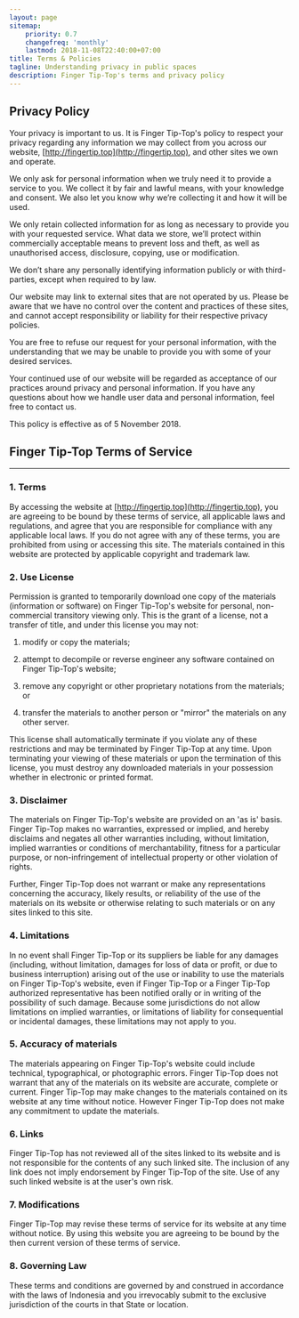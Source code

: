 ```yaml
---
layout: page
sitemap:
    priority: 0.7
    changefreq: 'monthly'
    lastmod: 2018-11-08T22:40:00+07:00
title: Terms & Policies
tagline: Understanding privacy in public spaces
description: Finger Tip-Top's terms and privacy policy
---
```

## Privacy Policy 

Your privacy is important to us. It is Finger Tip-Top's policy to respect your privacy regarding any information we may collect from you across our website, [http://fingertip.top](http://fingertip.top), and other sites we own and operate.

We only ask for personal information when we truly need it to provide a service to you. We collect it by fair and lawful means, with your knowledge and consent. We also let you know why we’re collecting it and how it will be used.

We only retain collected information for as long as necessary to provide you with your requested service. What data we store, we’ll protect within commercially acceptable means to prevent loss and theft, as well as unauthorised access, disclosure, copying, use or modification.

We don’t share any personally identifying information publicly or with third-parties, except when required to by law.

Our website may link to external sites that are not operated by us. Please be aware that we have no control over the content and practices of these sites, and cannot accept responsibility or liability for their respective privacy policies.

You are free to refuse our request for your personal information, with the understanding that we may be unable to provide you with some of your desired services.

Your continued use of our website will be regarded as acceptance of our practices around privacy and personal information. If you have any questions about how we handle user data and personal information, feel free to contact us.

This policy is effective as of 5 November 2018.

## Finger Tip-Top Terms of Service
<hr class="mt-2 mb-5">   

### 1. Terms

By accessing the website at [http://fingertip.top](http://fingertip.top), you are agreeing to be bound by these terms of service, all applicable laws and regulations, and agree that you are responsible for compliance with any applicable local laws. If you do not agree with any of these terms, you are prohibited from using or accessing this site. The materials contained in this website are protected by applicable copyright and trademark law.

### 2. Use License

Permission is granted to temporarily download one copy of the materials (information or software) on Finger Tip-Top's website for personal, non-commercial transitory viewing only. This is the grant of a license, not a transfer of title, and under this license you may not:

1. modify or copy the materials;
    
2. attempt to decompile or reverse engineer any software contained on Finger Tip-Top's website;
    
3. remove any copyright or other proprietary notations from the materials; or
    
4. transfer the materials to another person or "mirror" the materials on any other server.

This license shall automatically terminate if you violate any of these restrictions and may be terminated by Finger Tip-Top at any time. Upon terminating your viewing of these materials or upon the termination of this license, you must destroy any downloaded materials in your possession whether in electronic or printed format.
    
### 3. Disclaimer

The materials on Finger Tip-Top's website are provided on an 'as is' basis. Finger Tip-Top makes no warranties, expressed or implied, and hereby disclaims and negates all other warranties including, without limitation, implied warranties or conditions of merchantability, fitness for a particular purpose, or non-infringement of intellectual property or other violation of rights.

Further, Finger Tip-Top does not warrant or make any representations concerning the accuracy, likely results, or reliability of the use of the materials on its website or otherwise relating to such materials or on any sites linked to this site.

### 4. Limitations

In no event shall Finger Tip-Top or its suppliers be liable for any damages (including, without limitation, damages for loss of data or profit, or due to business interruption) arising out of the use or inability to use the materials on Finger Tip-Top's website, even if Finger Tip-Top or a Finger Tip-Top authorized representative has been notified orally or in writing of the possibility of such damage. Because some jurisdictions do not allow limitations on implied warranties, or limitations of liability for consequential or incidental damages, these limitations may not apply to you.

### 5. Accuracy of materials

The materials appearing on Finger Tip-Top's website could include technical, typographical, or photographic errors. Finger Tip-Top does not warrant that any of the materials on its website are accurate, complete or current. Finger Tip-Top may make changes to the materials contained on its website at any time without notice. However Finger Tip-Top does not make any commitment to update the materials.

### 6. Links

Finger Tip-Top has not reviewed all of the sites linked to its website and is not responsible for the contents of any such linked site. The inclusion of any link does not imply endorsement by Finger Tip-Top of the site. Use of any such linked website is at the user's own risk.

### 7. Modifications

Finger Tip-Top may revise these terms of service for its website at any time without notice. By using this website you are agreeing to be bound by the then current version of these terms of service.

### 8. Governing Law

These terms and conditions are governed by and construed in accordance with the laws of Indonesia and you irrevocably submit to the exclusive jurisdiction of the courts in that State or location.

